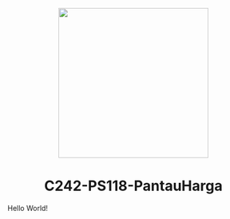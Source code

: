 <p align="center"><img src="https://user-images.githubusercontent.com/61568092/171662861-3f35cb1a-1153-4ca8-8993-ff3b39c99373.png" width="300px"></p>
<h1 align="center"> C242-PS118-PantauHarga </h1>

Hello World!